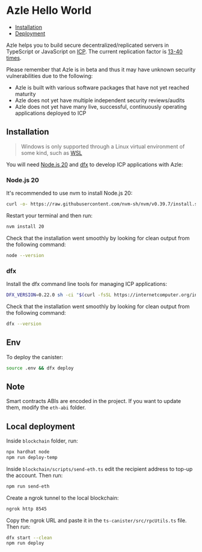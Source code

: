# Azle Hello World

-   [Installation](#installation)
-   [Deployment](#deployment)

Azle helps you to build secure decentralized/replicated servers in TypeScript or JavaScript on [ICP](https://internetcomputer.org/). The current replication factor is [13-40 times](https://dashboard.internetcomputer.org/subnets).

Please remember that Azle is in beta and thus it may have unknown security vulnerabilities due to the following:

-   Azle is built with various software packages that have not yet reached maturity
-   Azle does not yet have multiple independent security reviews/audits
-   Azle does not yet have many live, successful, continuously operating applications deployed to ICP

## Installation

> Windows is only supported through a Linux virtual environment of some kind, such as [WSL](https://learn.microsoft.com/en-us/windows/wsl/install)

You will need [Node.js 20](#nodejs-20) and [dfx](#dfx) to develop ICP applications with Azle:

### Node.js 20

It's recommended to use nvm to install Node.js 20:

```bash
curl -o- https://raw.githubusercontent.com/nvm-sh/nvm/v0.39.7/install.sh | bash
```

Restart your terminal and then run:

```bash
nvm install 20
```

Check that the installation went smoothly by looking for clean output from the following command:

```bash
node --version
```

### dfx

Install the dfx command line tools for managing ICP applications:

```bash
DFX_VERSION=0.22.0 sh -ci "$(curl -fsSL https://internetcomputer.org/install.sh)"
```

Check that the installation went smoothly by looking for clean output from the following command:

```bash
dfx --version
```

## Env

To deploy the canister:

```bash
source .env && dfx deploy
```

## Note
Smart contracts ABIs are encoded in the project. If you want to update them, modify the `eth-abi` folder.


## Local deployment
Inside `blockchain` folder, run:
```bash
npx hardhat node
npm run deploy-temp
```

Inside `blockchain/scripts/send-eth.ts` edit the recipient address to top-up the account. Then run:
```bash
npm run send-eth 
```
Create a ngrok tunnel to the local blockchain:
```bash
ngrok http 8545
```
Copy the ngrok URL and paste it in the `ts-canister/src/rpcUtils.ts` file. Then run:
```bash
dfx start --clean
npm run deploy
```
